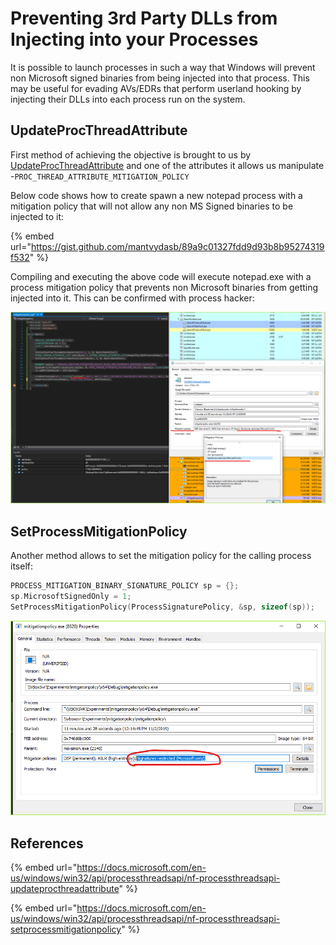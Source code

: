 # Preventing 3rd Party DLLs from Injecting into your Processes

It is possible to launch processes in such a way that Windows will prevent non Microsoft signed binaries from being injected into that process. This may be useful for evading AVs/EDRs that perform userland hooking by injecting their DLLs into each process run on the system. 

## UpdateProcThreadAttribute

First method of achieving the objective is brought to us by [UpdateProcThreadAttribute](https://docs.microsoft.com/en-us/windows/win32/api/processthreadsapi/nf-processthreadsapi-updateprocthreadattribute)  and one of the attributes it allows us manipulate -`PROC_THREAD_ATTRIBUTE_MITIGATION_POLICY`

Below code shows how to create spawn a new notepad process with a mitigation policy that will not allow any non MS Signed binaries to be injected to it:

{% embed url="https://gist.github.com/mantvydasb/89a9c01327fdd9d93b8b95274319f532" %}

Compiling and executing the above code will execute notepad.exe with a process mitigation policy that prevents non Microsoft binaries from getting injected into it. This can be confirmed with process hacker:

![](../../.gitbook/assets/image%20%2826%29.png)

## SetProcessMitigationPolicy

Another method allows to set the mitigation policy for the calling process itself:

```cpp
PROCESS_MITIGATION_BINARY_SIGNATURE_POLICY sp = {};
sp.MicrosoftSignedOnly = 1;
SetProcessMitigationPolicy(ProcessSignaturePolicy, &sp, sizeof(sp));
```

![](../../.gitbook/assets/image%20%28194%29.png)

## References

{% embed url="https://docs.microsoft.com/en-us/windows/win32/api/processthreadsapi/nf-processthreadsapi-updateprocthreadattribute" %}

{% embed url="https://docs.microsoft.com/en-us/windows/win32/api/processthreadsapi/nf-processthreadsapi-setprocessmitigationpolicy" %}

